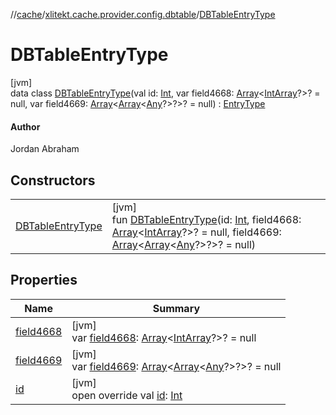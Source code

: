 //[cache](../../../index.md)/[xlitekt.cache.provider.config.dbtable](../index.md)/[DBTableEntryType](index.md)

# DBTableEntryType

[jvm]\
data class [DBTableEntryType](index.md)(val id: [Int](https://kotlinlang.org/api/latest/jvm/stdlib/kotlin/-int/index.html), var field4668: [Array](https://kotlinlang.org/api/latest/jvm/stdlib/kotlin/-array/index.html)&lt;[IntArray](https://kotlinlang.org/api/latest/jvm/stdlib/kotlin/-int-array/index.html)?&gt;? = null, var field4669: [Array](https://kotlinlang.org/api/latest/jvm/stdlib/kotlin/-array/index.html)&lt;[Array](https://kotlinlang.org/api/latest/jvm/stdlib/kotlin/-array/index.html)&lt;[Any](https://kotlinlang.org/api/latest/jvm/stdlib/kotlin/-any/index.html)?&gt;?&gt;? = null) : [EntryType](../../xlitekt.cache.provider/-entry-type/index.md)

#### Author

Jordan Abraham

## Constructors

| | |
|---|---|
| [DBTableEntryType](-d-b-table-entry-type.md) | [jvm]<br>fun [DBTableEntryType](-d-b-table-entry-type.md)(id: [Int](https://kotlinlang.org/api/latest/jvm/stdlib/kotlin/-int/index.html), field4668: [Array](https://kotlinlang.org/api/latest/jvm/stdlib/kotlin/-array/index.html)&lt;[IntArray](https://kotlinlang.org/api/latest/jvm/stdlib/kotlin/-int-array/index.html)?&gt;? = null, field4669: [Array](https://kotlinlang.org/api/latest/jvm/stdlib/kotlin/-array/index.html)&lt;[Array](https://kotlinlang.org/api/latest/jvm/stdlib/kotlin/-array/index.html)&lt;[Any](https://kotlinlang.org/api/latest/jvm/stdlib/kotlin/-any/index.html)?&gt;?&gt;? = null) |

## Properties

| Name | Summary |
|---|---|
| [field4668](field4668.md) | [jvm]<br>var [field4668](field4668.md): [Array](https://kotlinlang.org/api/latest/jvm/stdlib/kotlin/-array/index.html)&lt;[IntArray](https://kotlinlang.org/api/latest/jvm/stdlib/kotlin/-int-array/index.html)?&gt;? = null |
| [field4669](field4669.md) | [jvm]<br>var [field4669](field4669.md): [Array](https://kotlinlang.org/api/latest/jvm/stdlib/kotlin/-array/index.html)&lt;[Array](https://kotlinlang.org/api/latest/jvm/stdlib/kotlin/-array/index.html)&lt;[Any](https://kotlinlang.org/api/latest/jvm/stdlib/kotlin/-any/index.html)?&gt;?&gt;? = null |
| [id](id.md) | [jvm]<br>open override val [id](id.md): [Int](https://kotlinlang.org/api/latest/jvm/stdlib/kotlin/-int/index.html) |
